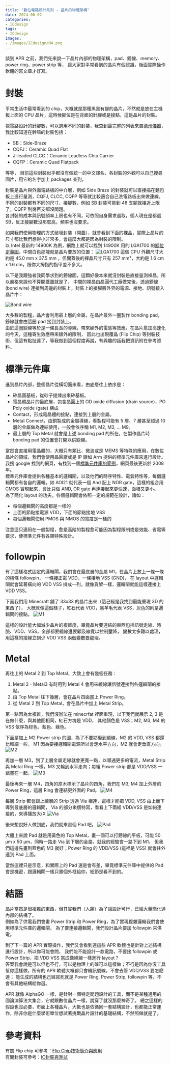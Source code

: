 ```yaml
---
title: "數位電路設計系列 - 晶片的物理架構"
date: 2024-06-02
categories:
- ICdesign
tags:
- ICdesign
images:
- /images/ICdesign/M4.png
---
```


談到 APR 之前，我們先來說一下晶片內部的物理架構，pad、鎊線、memory、power ring、power strip 等，
讓大家對平常看到的晶片有個認識，後面實際操作軟體的寫文章才好寫。

<!--more-->

# 封裝
平常生活中最常看到的 chip，大概就是那種黑黑有腳的晶片，不然就是放在主機板上面的 CPU 晶片，這時候腳位是在背面的針腳或是接點，這是晶片的封裝。

視電路設計的針腳數，可以選用不同的封裝，我查到最完整的列表來自[德州儀器](https://www.ti.com/zh-tw/support-packaging/packaging-terminology.html)，
我比較知道在幹嘛的封裝包括：
* SB：Side-Braze
* CQFJ：Ceramic Quad Flat
* J-leaded CLCC：Ceramic Leadless Chip Carrier
* CQFP：Ceramic Quad Flatpack

等等， 目前這些封裝似乎都沒有個統一的中文譯名，各封裝的外觀可以自己搜尋圖片，用它的名字加上 packages 查到。

封裝是晶片與外面電路板的中介層，例如 Side Braze 的封裝就可以直接插在麵包板上進行量測，CQFJ, CLCC, CQFP 等等就比較適合自己洗電路板出來做連線。  
不同的封裝都有不同的尺寸、接腳數，例如 SB 封裝可能到 48 支腳就接近上限了，CQFP 到幾百支都沒問題。  
各封裝的成本與訊號頻率上限也有不同，可依照自身需求選取，個人現在是都選 SB，反正接腳數沒那麼高，頻率也沒要求。

如果我們使用物理的方式破壞封裝（開蓋），就會看到下面的裸晶，實際上晶片的尺寸都比我們想得小非常多，會這麼大都是因為封裝的限制。  
以 Intel 最新的 14900K 為例，網路上就可以找到 14900K 用的 LGA1700 的[腳位定義圖](https://www.reddit.com/r/intel/comments/15n9jpn/lga_1700_pinout_problem/)，中間白色那塊就是晶片要放的位置：
![LGA1700](/images/ICdesign/LGA1700.png)
這個 CPU 外觀尺寸大約是 45.0 mm x 37.5 mm ，但開蓋後的裸晶尺寸只有 257 mm²，大約是 1.6 cm x 1.6 cm，跟你大拇指的指甲差不多大。  

以下是我跟強者我同學求到的鎊線圖，這顆好像本來就沒封裝是直接量測裸晶，所以嚴格來說也不算開蓋圖就是了，
中間的裸晶由晶圓代工廠做完後，透過鎊線 (bond wire) 連接到周邊的封裝上，封裝上的接腳將外界的電源、接地、訊號接入晶片中：

![Bond wire](/images/ICdesign/bondwire.png)

大多數的製程，晶片會利用最上層的金屬，在晶片最外一圈製作 bonding pad，鎊線就會由這圈 pad 接到封裝上。  
由於這圈鎊線等於是一條長長的導線，帶來額外的電感等效應，在晶片愈加高速化的今天，這種寄生效應帶來額外的限制，
因此也出現覆晶 (Flip Chip) 等封裝技術，但這有點扯遠了，等我做到這個程度再說，有興趣的話我把資訊附在參考資料。

# 標準元件庫
進到晶片內部，整個晶片從橫切面來看，由底層往上依序是：

* 矽晶圓基板，從砂子提煉出來矽基板。
* 電晶體晶片的最底層，包含晶圓上的 OD oxide diffusion (drain source)，PO Poly oxide (gate) 構成
* Contact，形成電晶體的接點，連接到上層的金屬。
* Metal Connect，由銅製成的金屬導線，看製程可能有 5 層、7 層甚至超過 10 層的金屬做為連結使用，一般會依序稱 M1, M2, M3, … M9。
* 最上層的 Top Metal 就會是上述 bonding pad 的所在，在製作晶片時 bonding pad 的位置會打開以供鎊線。

當然會直接用電晶體的，大概只有類比、微波或是 MEMS 等特殊的應用，在數位晶片的領域，我們會使用晶圓廠或是 IP 廠如 Arm 提供的標準元件庫來進行設計。  
我搜 google 找到的網頁，有找到一個[標準元件庫的範例](https://www.vlsitechnology.org/html/cells/vsclib013/lib_gif_index.html)，網頁最後更新於 2008 年。  
標準元件庫會提供各種基本的邏輯閘，以及他們的時序特性、電氣特性等，每個邏輯閘都有各自的邏輯，如 AOI21 就代表一個 And 配上 NOR gate，這樣的組合用 CMOS 實現起來，會比只做 AND, OR gate 再連接起來更快速，面積又更小。  
為了簡化 layout 的功夫，各個邏輯閘會依照一定的規範在設計，諸如：
* 每個邏輯閘的高度都是一樣的
* 上面的節點接電源 VDD，下面的節點接地 VSS
* 每個邏輯閘使用 PMOS 與 NMOS 的寬度是一樣的

注意這只適用在一般製程，愈是高階的製程愈可能因為製程限制或是效能、省電等要求，使標準元件有各類特殊設計。

# followpin
有了這樣格式固定的邏輯閘，我們會在最底層的金屬 M1，在晶片上放上一條一條的橫條 followpin，
一條接正電 VDD，一條接地 VSS (GND)， 在 layout 中邏輯閘就會延著橫向的 VDD VSS 排成一列，就像貨架一樣，邏輯閘就能這樣連接上 VDD VSS。  

下面我們用 Minecraft 舖了 33x33 的晶片出來（這己經是我找到最能重現 3D 的東西了），
大概就像這個樣子，紅石代表 VDD，黑羊毛代表 VSS，灰色的則是邏輯閘的接點。
![M1](/images/ICdesign/M1.png)

這樣的設計能大幅減少晶片的複雜度，畢竟晶片要連結的東西包括訊號走線、時脈、VDD、VSS，全部都要繞線還要顧及線寬以控制壓降，
變數太多難以處理，用這樣的接線立刻少 VDD VSS 兩個變數要處理。

# Metal

再往上的 Metal 2 到 Top Metal，大致上會有幾個任務：
1. Metal 2 - Metal3 有時用到 Metal 4 會用來繞線讓信號連接到各邏輯閘的接點。
2. 由 Top Metal 往下幾層，會在晶片四面畫上 Power Ring。
3. 從 Metal 2 到 Top Metal，會在晶片中加上 Metal Strip。

第一點因為太複雜，我們沒辦法在 minecrfat 裡面重現，以下我們就展示 2, 3 是在做什麼，與其他圖相同，紅石方塊是 VDD，
其他顏色是 VSS；M2, M3, M4 的 VSS 依序為棕色、藍色、綠色。  

下面是加上 M2 Power strip 的圖，為了不要妨礙到繞線，M2 的 VDD, VSS 都還比較細一些，
M1 因為要接邏輯閘電源所以會走水平方向，M2 就會走垂直方向。
![M2](/images/ICdesign/M2.png)

再加一層 M3，到了上層金屬走線就會更寬一點，以導通更多的電流，Metal Strip 與 Metal Ring 一樣，M3 又輪到水平走向；每組 Power strip 都是 VDD/VSS 一組畫在一起。
![M3](/images/ICdesign/M3.png)

最後再來一層 M4，四角的原木標示了晶片的四角，我們在 M3, M4 加上外層的 Power Ring，這層 Ring 會連結更外面的 Pad。
![M4](/images/ICdesign/M4.png)

每層 Strip 都會跟上線層的 Strip 透過 Via 相連，這樣才能把 VDD, VSS 由上而下導到最底層的邏輯閘，
Via 的部分來個特寫，看看上下兩組 VDD/VSS 是如何連接的，來導播放大(X
![Via](/images/ICdesign/M34via.png)

後來想說好人做到底，我們就來畫個 Pad 吧。
![Pad](/images/ICdesign/Pad.png)

大體上來說 Pad 就是用黃色的 Top Metal，畫一個可以打鎊線的平板，可能 50 μm x 50 μm，同時一路走 Via 到下層的金屬，就我的經驗會一路下到 M1，
但我們這邊先畫到藍色的 M3 就好；Power Ring 的 VDD/VSS (這裡是 VSS) 就會往外連到 Pad 上面。  

當然這裡只是示意，和實際上的 Pad 還是會有差，畢竟標準元件庫中提供的 Pad 會是機密，跟邏輯閘一樣只畫個外框給你，細節是看不到的。

# 結語

晶片當然是很複雜的東西，但其實我們（人類）為了讓設計可行，已經大量簡化過內部的結構了。  
例如為了供電我們會畫 Power Strip 和 Power Ring，為了實現複雜邏輯我們會使用標準元件庫的邏輯閘，
為了要連接邏輯閘，我們設計晶片要加 followpin 來供電。

到了下一篇的 APR 實際操作，我們又會看到連這些 APR 軟體也是針對上述結構進行設計，所以你可能會問，
我們能不能設計一款電路，不要接 followpin 或 Power Strip，把 VDD VSS 當成像繞線一樣進行 layout？  
答案我會說是可以但也不行，可以是物理上的確可以這樣做；不行是因為你沒工具幫你這樣做，所有的 APR 軟體大概都只會繞訊號線，不會去管 VDD/VSS 要怎麼連；
能生成的結構也己經寫死就是 Power Ring, Power Strip, followpin 等，不會有其他結構給你選。  

APR 就像 AlphaGO 一樣，是針對一個特定問題設計的工具，而不是某種通用的圖論演算法大集合，它就跟數位晶片一樣，說穿了就沒那麼神奇了。
總之這樣的假設也沒必要，市面上各種晶片，大抵也是依循同一套結構設計，也都能正常運作，除非你是什麼學術單位想試著挑戰晶片設計的基礎結構，不然照做就是了。

# 參考資料
有關 Flip chip 可參考：[Flip Chip技術簡介與應用](https://www.moneydj.com/kmdj/report/reportviewer.aspx?a=f83cb156-6be4-40ba-9193-d828d6663dc6)  
有關封裝可參考：[IC封裝與測試](https://www.macsayssd.com/ic-packaging-and-testing)  

